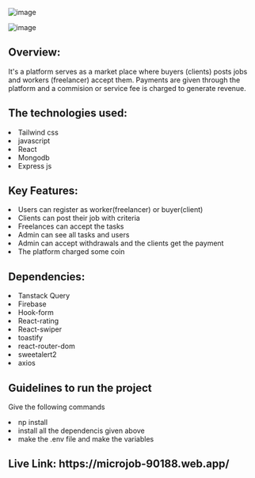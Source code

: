 ![image](https://github.com/user-attachments/assets/482bdb07-8dee-4c3f-849f-ab273eceab09)

![image](https://github.com/user-attachments/assets/a2518608-7612-4b58-b836-d32bf20a3ea6)


<h2>Overview: </h2>
<p>It's a platform serves as a market place where buyers (clients) posts jobs and workers (freelancer) accept them. Payments are given through the platform and a commision or service fee is charged to generate revenue.</p>
<h2>The technologies used: </h2>
<li>Tailwind css</li>
<li>javascript</li>
<li>React</li>
<li>Mongodb</li>
<li>Express js</li>

<h2>Key Features:</h2>
<li>Users can register as worker(freelancer) or buyer(client)</li>
<li>Clients can post their job with criteria</li>
<li>Freelances can accept the tasks </li>
<li>Admin can see all tasks and users</li>
<li>Admin can accept withdrawals and the clients get the payment </li>
<li>The platform charged some coin </li>

<h2>Dependencies:</h2>
<li>Tanstack Query</li>
<li>Firebase </li>
<li>Hook-form</li>
<li>React-rating</li>
<li>React-swiper</li>
<li>toastify</li>
<li>react-router-dom</li>
<li>sweetalert2</li>
<li>axios</li>

<h2>Guidelines to run the project </h2>
<p>Give the following commands</p>
<li>np install </li>
<li>install all the dependencis given above</li>
<li>make the .env file and make the variables</li>


<h2>Live Link: https://microjob-90188.web.app/</h2>
